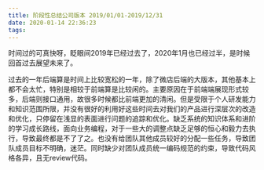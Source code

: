 ```yaml
---
title: 阶段性总结公司版本 2019/01/01-2019/12/31
date: 2020-01-14 22:36:23
tags:
---
```


时间过的可真快呀，眨眼间2019年已经过去了，2020年1月也已经过半，是时候回首过去展望未来了。

过去的一年后端算是时间上比较宽松的一年，除了微店后端的大版本，其他基本上都不会太忙，特别是相较于前端算是比较闲的。主要原因在于前端端展现形式较多，后端则接口通用，故很多时候都比前端更加的清闲。但是受限于个人研发能力和知识范围所限，并没有很好的利用好这些时间去对我们的产品进行深层次的改造和优化，只停留在浅显的表面进行问题的追踪和优化。缺乏系统的知识体系和进阶的学习成长路线，面向业务编程，对于一些大的调整点缺乏足够的恒心和毅力去执行，导致最终都是不了了之。也没有给团队其他成员较好的分配一些任务，导致团队成员目标不明确，迷茫。同时缺少对团队成员统一编码规范的约束，导致代码风格各异，且无review代码。


